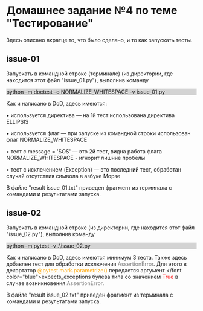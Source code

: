 # Домашнее задание №4 по теме "Тестирование"
Здесь описано вкратце то, что было сделано, и то как запускать тесты.

## issue-01

Запускать в командной строке (терминале) (из директории, где находится этот файл "issue_01.py"), выполнив команду <div style="background-color: lightgray">python -m doctest -o NORMALIZE_WHITESPACE -v issue_01.py</div>

Как и написано в DoD, здесь имеются:

&bull; используется директива &mdash; на 1й тест использована директива ELLIPSIS

&bull; используется флаг &mdash; при запуске из командной строки использован флаг NORMALIZE_WHITESPACE

&bull; тест с message = 'SOS' &mdash; это 2й тест, видна работа флага NORMALIZE_WHITESPACE - игнорит лишние пробелы

&bull; тест с исклечением (Exception) &mdash; это последний тест, обработан случай отсутствия символа в азбуке Морзе


В файле "result issue_01.txt" приведен фрагмент из терминала с  командами и результатами запуска.

## issue-02

Запускать в командной строке (из директории, где находится этот файл "issue_02.py"), выполнив команду <div style="background-color: lightgray">python -m pytest -v .\issue_02.py</div>

Как и написано в DoD, здесь имеются минимум 3 теста.
Также здесь добавлен тест для обработки исключения <font color="gray">AssertionError</font>. Для этого в декортатор <font color="orange">@pytest.mark.parametrize()</font> передается
аргумент </font color="blue">expects_exceptions</font> булева типа со значением <font color="red">True</font> в случае возникновения <font color="gray">AssertionError</font>.

В файле "result issue_02.txt" приведен фрагмент из терминала с  командами и результатами запуска.
